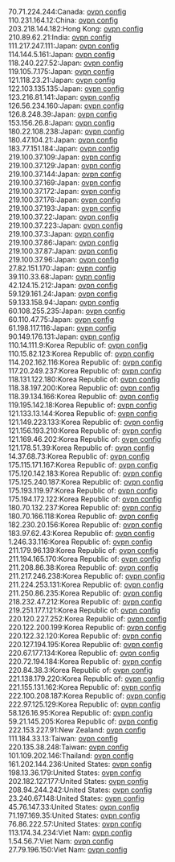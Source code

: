 70.71.224.244:Canada: [ovpn config](vpn/70_71_224_244.ovpn)  
110.231.164.12:China: [ovpn config](vpn/110_231_164_12.ovpn)  
203.218.144.182:Hong Kong: [ovpn config](vpn/203_218_144_182.ovpn)  
210.89.62.21:India: [ovpn config](vpn/210_89_62_21.ovpn)  
111.217.247.111:Japan: [ovpn config](vpn/111_217_247_111.ovpn)  
114.144.5.161:Japan: [ovpn config](vpn/114_144_5_161.ovpn)  
118.240.227.52:Japan: [ovpn config](vpn/118_240_227_52.ovpn)  
119.105.7.175:Japan: [ovpn config](vpn/119_105_7_175.ovpn)  
121.118.23.21:Japan: [ovpn config](vpn/121_118_23_21.ovpn)  
122.103.135.135:Japan: [ovpn config](vpn/122_103_135_135.ovpn)  
123.216.81.141:Japan: [ovpn config](vpn/123_216_81_141.ovpn)  
126.56.234.160:Japan: [ovpn config](vpn/126_56_234_160.ovpn)  
126.8.248.39:Japan: [ovpn config](vpn/126_8_248_39.ovpn)  
153.156.26.8:Japan: [ovpn config](vpn/153_156_26_8.ovpn)  
180.22.108.238:Japan: [ovpn config](vpn/180_22_108_238.ovpn)  
180.47.104.21:Japan: [ovpn config](vpn/180_47_104_21.ovpn)  
183.77.151.184:Japan: [ovpn config](vpn/183_77_151_184.ovpn)  
219.100.37.109:Japan: [ovpn config](vpn/219_100_37_109.ovpn)  
219.100.37.129:Japan: [ovpn config](vpn/219_100_37_129.ovpn)  
219.100.37.144:Japan: [ovpn config](vpn/219_100_37_144.ovpn)  
219.100.37.169:Japan: [ovpn config](vpn/219_100_37_169.ovpn)  
219.100.37.172:Japan: [ovpn config](vpn/219_100_37_172.ovpn)  
219.100.37.176:Japan: [ovpn config](vpn/219_100_37_176.ovpn)  
219.100.37.193:Japan: [ovpn config](vpn/219_100_37_193.ovpn)  
219.100.37.22:Japan: [ovpn config](vpn/219_100_37_22.ovpn)  
219.100.37.223:Japan: [ovpn config](vpn/219_100_37_223.ovpn)  
219.100.37.3:Japan: [ovpn config](vpn/219_100_37_3.ovpn)  
219.100.37.86:Japan: [ovpn config](vpn/219_100_37_86.ovpn)  
219.100.37.87:Japan: [ovpn config](vpn/219_100_37_87.ovpn)  
219.100.37.96:Japan: [ovpn config](vpn/219_100_37_96.ovpn)  
27.82.151.170:Japan: [ovpn config](vpn/27_82_151_170.ovpn)  
39.110.33.68:Japan: [ovpn config](vpn/39_110_33_68.ovpn)  
42.124.15.212:Japan: [ovpn config](vpn/42_124_15_212.ovpn)  
59.129.161.24:Japan: [ovpn config](vpn/59_129_161_24.ovpn)  
59.133.158.94:Japan: [ovpn config](vpn/59_133_158_94.ovpn)  
60.108.255.235:Japan: [ovpn config](vpn/60_108_255_235.ovpn)  
60.110.47.75:Japan: [ovpn config](vpn/60_110_47_75.ovpn)  
61.198.117.116:Japan: [ovpn config](vpn/61_198_117_116.ovpn)  
90.149.176.131:Japan: [ovpn config](vpn/90_149_176_131.ovpn)  
110.14.111.9:Korea Republic of: [ovpn config](vpn/110_14_111_9.ovpn)  
110.15.82.123:Korea Republic of: [ovpn config](vpn/110_15_82_123.ovpn)  
114.202.162.116:Korea Republic of: [ovpn config](vpn/114_202_162_116.ovpn)  
117.20.249.237:Korea Republic of: [ovpn config](vpn/117_20_249_237.ovpn)  
118.131.122.180:Korea Republic of: [ovpn config](vpn/118_131_122_180.ovpn)  
118.38.197.200:Korea Republic of: [ovpn config](vpn/118_38_197_200.ovpn)  
118.39.134.166:Korea Republic of: [ovpn config](vpn/118_39_134_166.ovpn)  
119.195.142.18:Korea Republic of: [ovpn config](vpn/119_195_142_18.ovpn)  
121.133.13.144:Korea Republic of: [ovpn config](vpn/121_133_13_144.ovpn)  
121.149.223.133:Korea Republic of: [ovpn config](vpn/121_149_223_133.ovpn)  
121.156.193.210:Korea Republic of: [ovpn config](vpn/121_156_193_210.ovpn)  
121.169.46.202:Korea Republic of: [ovpn config](vpn/121_169_46_202.ovpn)  
121.178.51.39:Korea Republic of: [ovpn config](vpn/121_178_51_39.ovpn)  
14.37.68.73:Korea Republic of: [ovpn config](vpn/14_37_68_73.ovpn)  
175.115.171.167:Korea Republic of: [ovpn config](vpn/175_115_171_167.ovpn)  
175.120.142.183:Korea Republic of: [ovpn config](vpn/175_120_142_183.ovpn)  
175.125.240.187:Korea Republic of: [ovpn config](vpn/175_125_240_187.ovpn)  
175.193.119.97:Korea Republic of: [ovpn config](vpn/175_193_119_97.ovpn)  
175.194.172.122:Korea Republic of: [ovpn config](vpn/175_194_172_122.ovpn)  
180.70.132.237:Korea Republic of: [ovpn config](vpn/180_70_132_237.ovpn)  
180.70.166.118:Korea Republic of: [ovpn config](vpn/180_70_166_118.ovpn)  
182.230.20.156:Korea Republic of: [ovpn config](vpn/182_230_20_156.ovpn)  
183.97.62.43:Korea Republic of: [ovpn config](vpn/183_97_62_43.ovpn)  
1.246.33.116:Korea Republic of: [ovpn config](vpn/1_246_33_116.ovpn)  
211.179.96.139:Korea Republic of: [ovpn config](vpn/211_179_96_139.ovpn)  
211.194.165.170:Korea Republic of: [ovpn config](vpn/211_194_165_170.ovpn)  
211.208.86.38:Korea Republic of: [ovpn config](vpn/211_208_86_38.ovpn)  
211.217.246.238:Korea Republic of: [ovpn config](vpn/211_217_246_238.ovpn)  
211.224.253.131:Korea Republic of: [ovpn config](vpn/211_224_253_131.ovpn)  
211.250.86.235:Korea Republic of: [ovpn config](vpn/211_250_86_235.ovpn)  
218.232.47.212:Korea Republic of: [ovpn config](vpn/218_232_47_212.ovpn)  
219.251.177.121:Korea Republic of: [ovpn config](vpn/219_251_177_121.ovpn)  
220.120.227.252:Korea Republic of: [ovpn config](vpn/220_120_227_252.ovpn)  
220.122.200.199:Korea Republic of: [ovpn config](vpn/220_122_200_199.ovpn)  
220.122.32.120:Korea Republic of: [ovpn config](vpn/220_122_32_120.ovpn)  
220.127.194.195:Korea Republic of: [ovpn config](vpn/220_127_194_195.ovpn)  
220.67.177.134:Korea Republic of: [ovpn config](vpn/220_67_177_134.ovpn)  
220.72.194.184:Korea Republic of: [ovpn config](vpn/220_72_194_184.ovpn)  
220.84.38.3:Korea Republic of: [ovpn config](vpn/220_84_38_3.ovpn)  
221.138.179.220:Korea Republic of: [ovpn config](vpn/221_138_179_220.ovpn)  
221.155.131.162:Korea Republic of: [ovpn config](vpn/221_155_131_162.ovpn)  
222.100.208.187:Korea Republic of: [ovpn config](vpn/222_100_208_187.ovpn)  
222.97.125.129:Korea Republic of: [ovpn config](vpn/222_97_125_129.ovpn)  
58.126.16.95:Korea Republic of: [ovpn config](vpn/58_126_16_95.ovpn)  
59.21.145.205:Korea Republic of: [ovpn config](vpn/59_21_145_205.ovpn)  
222.153.227.91:New Zealand: [ovpn config](vpn/222_153_227_91.ovpn)  
111.184.33.13:Taiwan: [ovpn config](vpn/111_184_33_13.ovpn)  
220.135.38.248:Taiwan: [ovpn config](vpn/220_135_38_248.ovpn)  
101.109.202.146:Thailand: [ovpn config](vpn/101_109_202_146.ovpn)  
161.202.144.236:United States: [ovpn config](vpn/161_202_144_236.ovpn)  
198.13.36.179:United States: [ovpn config](vpn/198_13_36_179.ovpn)  
202.182.127.177:United States: [ovpn config](vpn/202_182_127_177.ovpn)  
208.94.244.242:United States: [ovpn config](vpn/208_94_244_242.ovpn)  
23.240.67.148:United States: [ovpn config](vpn/23_240_67_148.ovpn)  
45.76.147.33:United States: [ovpn config](vpn/45_76_147_33.ovpn)  
71.197.169.35:United States: [ovpn config](vpn/71_197_169_35.ovpn)  
76.86.222.57:United States: [ovpn config](vpn/76_86_222_57.ovpn)  
113.174.34.234:Viet Nam: [ovpn config](vpn/113_174_34_234.ovpn)  
1.54.56.7:Viet Nam: [ovpn config](vpn/1_54_56_7.ovpn)  
27.79.196.150:Viet Nam: [ovpn config](vpn/27_79_196_150.ovpn)  
